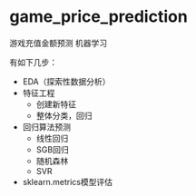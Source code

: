 # game_price_prediction
游戏充值金额预测 机器学习

有如下几步：

* EDA（探索性数据分析）
* 特征工程
  * 创建新特征
  * 整体分类，回归
* 回归算法预测
  * 线性回归
  * SGB回归
  * 随机森林
  * SVR
* sklearn.metrics模型评估

